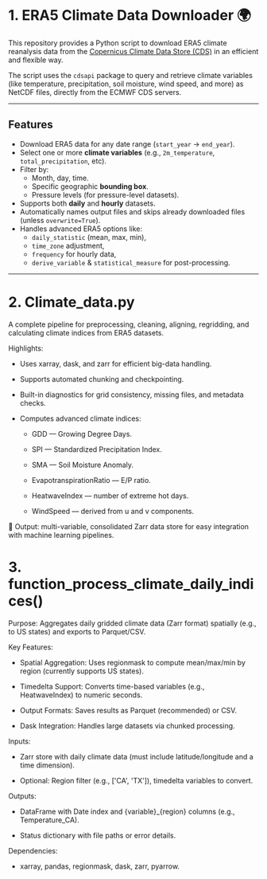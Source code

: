 # 1. ERA5 Climate Data Downloader 🌍

This repository provides a Python script to download ERA5 climate reanalysis data from the [Copernicus Climate Data Store (CDS)](https://cds.climate.copernicus.eu/) in an efficient and flexible way.

The script uses the `cdsapi` package to query and retrieve climate variables (like temperature, precipitation, soil moisture, wind speed, and more) as NetCDF files, directly from the ECMWF CDS servers.

---

## Features

- Download ERA5 data for any date range (`start_year` → `end_year`).
- Select one or more **climate variables** (e.g., `2m_temperature`, `total_precipitation`, etc).
- Filter by:
  - Month, day, time.
  - Specific geographic **bounding box**.
  - Pressure levels (for pressure-level datasets).
- Supports both **daily** and **hourly** datasets.
- Automatically names output files and skips already downloaded files (unless `overwrite=True`).
- Handles advanced ERA5 options like:
  - `daily_statistic` (mean, max, min),
  - `time_zone` adjustment,
  - `frequency` for hourly data,
  - `derive_variable` & `statistical_measure` for post-processing.

---

# 2. Climate_data.py
A complete pipeline for preprocessing, cleaning, aligning, regridding, and calculating climate indices from ERA5 datasets.

Highlights:
- Uses xarray, dask, and zarr for efficient big-data handling.

- Supports automated chunking and checkpointing.

- Built-in diagnostics for grid consistency, missing files, and metadata checks.

- Computes advanced climate indices:

   - GDD — Growing Degree Days.

   - SPI — Standardized Precipitation Index.

   - SMA — Soil Moisture Anomaly.

   - EvapotranspirationRatio — E/P ratio.

   - HeatwaveIndex — number of extreme hot days.

   - WindSpeed — derived from u and v components.

💾 Output: multi-variable, consolidated Zarr data store for easy integration with machine learning pipelines.

# 3. function_process_climate_daily_indices()
Purpose: Aggregates daily gridded climate data (Zarr format) spatially (e.g., to US states) and exports to Parquet/CSV.

Key Features:
  - Spatial Aggregation: Uses regionmask to compute mean/max/min by region (currently supports US states).

  - Timedelta Support: Converts time-based variables (e.g., HeatwaveIndex) to numeric seconds.

  - Output Formats: Saves results as Parquet (recommended) or CSV.

  - Dask Integration: Handles large datasets via chunked processing.

Inputs:
  - Zarr store with daily climate data (must include latitude/longitude and a time dimension).

  - Optional: Region filter (e.g., ['CA', 'TX']), timedelta variables to convert.

Outputs:
  - DataFrame with Date index and {variable}_{region} columns (e.g., Temperature_CA).

  - Status dictionary with file paths or error details.

Dependencies:
  - xarray, pandas, regionmask, dask, zarr, pyarrow.
